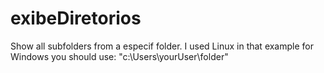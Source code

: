# exibeDiretorios
Show all subfolders from a especif folder.
I used Linux in that example for Windows you should use: "c:\\Users\\yourUser\\folder"
